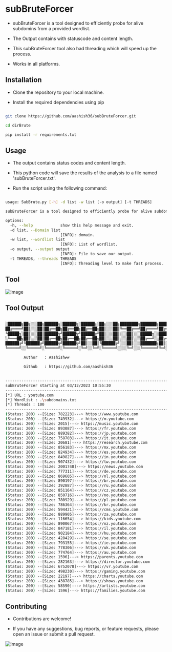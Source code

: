 # subBruteForcer

- subBruteForcer is a tool designed to efficiently probe for alive subdomins from a provided wordlist.

- The Output contains with statuscode and content length.

- This subBruteForcer tool also had threading which will speed up the process.
  
-  Works in all platforms.

## Installation

- Clone the repository to your local machine.
  
- Install the required dependencies using pip


```bash

git clone https://github.com/aashish36/subBruteForcer.git

cd dirBrute

pip install -r requirements.txt

```

## Usage

- The output contains status codes and content length.

- This python code will save the results of the analysis to a file named 'subBruteForcer.txt'.

- Run the script using the following command: 

``` bash

usage: SubBrute.py [-h] -d list -w list [-o output] [-t THREADS]

subBruteForcer is a tool designed to efficiently probe for alive subdomains from a provided wordlist.

options:
  -h, --help            show this help message and exit.
  -d list, --Domain list
                        [INFO]: domain.
  -w list, --wordlist list
                        [INFO]: List of wordlist.
  -o output, --output output
                        [INFO]: File to save our output.
  -t THREADS, --threads THREADS
                        [INFO]: Threading level to make fast process.

```

## Tool 

![image](https://github.com/aashishsec/subBruteForcer/assets/65489287/28d4d2ba-08bf-4943-9e81-0110e313f2c4)

## Tool Output

``` bash

░██████╗██╗░░░██╗██████╗░██████╗░██████╗░██╗░░░██╗████████╗███████╗███████╗░█████╗░██████╗░░█████╗░███████╗██████╗░
██╔════╝██║░░░██║██╔══██╗██╔══██╗██╔══██╗██║░░░██║╚══██╔══╝██╔════╝██╔════╝██╔══██╗██╔══██╗██╔══██╗██╔════╝██╔══██╗
╚█████╗░██║░░░██║██████╦╝██████╦╝██████╔╝██║░░░██║░░░██║░░░█████╗░░█████╗░░██║░░██║██████╔╝██║░░╚═╝█████╗░░██████╔╝
░╚═══██╗██║░░░██║██╔══██╗██╔══██╗██╔══██╗██║░░░██║░░░██║░░░██╔══╝░░██╔══╝░░██║░░██║██╔══██╗██║░░██╗██╔══╝░░██╔══██╗
██████╔╝╚██████╔╝██████╦╝██████╦╝██║░░██║╚██████╔╝░░░██║░░░███████╗██║░░░░░╚█████╔╝██║░░██║╚█████╔╝███████╗██║░░██║
╚═════╝░░╚═════╝░╚═════╝░╚═════╝░╚═╝░░╚═╝░╚═════╝░░░░╚═╝░░░╚══════╝╚═╝░░░░░░╚════╝░╚═╝░░╚═╝░╚════╝░╚══════╝╚═╝░░╚═╝
      
        Author   : Aashish💕💕  

        Github   : https://github.com/aashish36

      
--------------------------------------------------------------------------------
subBruteForcer starting at 03/12/2023 10:55:30
--------------------------------------------------------------------------------
[*] URL : youtube.com
[*] Wordlist : .\subdomains.txt
[*] Threads : 100
--------------------------------------------------------------------------------
(Status: 200) --[Size: 782223]---> https://www.youtube.com
(Status: 200) --[Size: 749932]---> https://m.youtube.com
(Status: 200) --[Size: 2015]---> https://music.youtube.com
(Status: 200) --[Size: 893087]---> https://fr.youtube.com
(Status: 200) --[Size: 889382]---> https://jp.youtube.com
(Status: 200) --[Size: 758703]---> https://it.youtube.com
(Status: 200) --[Size: 20681]---> https://research.youtube.com
(Status: 200) --[Size: 856183]---> https://mx.youtube.com
(Status: 200) --[Size: 824934]---> https://es.youtube.com
(Status: 200) --[Size: 849827]---> https://in.youtube.com
(Status: 200) --[Size: 907432]---> https://tw.youtube.com
(Status: 200) --[Size: 2001748]---> https://news.youtube.com
(Status: 200) --[Size: 777311]---> https://de.youtube.com
(Status: 200) --[Size: 869605]---> https://nl.youtube.com
(Status: 200) --[Size: 890197]---> https://br.youtube.com
(Status: 200) --[Size: 392887]---> https://ru.youtube.com
(Status: 200) --[Size: 851164]---> https://cz.youtube.com
(Status: 200) --[Size: 850716]---> https://no.youtube.com
(Status: 200) --[Size: 780929]---> https://pl.youtube.com
(Status: 200) --[Size: 786364]---> https://kr.youtube.com
(Status: 200) --[Size: 594421]---> https://cms.youtube.com
(Status: 200) --[Size: 889905]---> https://za.youtube.com
(Status: 200) --[Size: 116654]---> https://kids.youtube.com
(Status: 200) --[Size: 890067]---> https://nz.youtube.com
(Status: 200) --[Size: 847181]---> https://il.youtube.com
(Status: 200) --[Size: 902184]---> https://hu.youtube.com
(Status: 200) --[Size: 428429]---> https://se.youtube.com
(Status: 200) --[Size: 793155]---> https://ie.youtube.com
(Status: 200) --[Size: 778306]---> https://uk.youtube.com
(Status: 200) --[Size: 774764]---> https://au.youtube.com
(Status: 200) --[Size: 1596]---> https://parents.youtube.com
(Status: 200) --[Size: 282163]---> https://director.youtube.com
(Status: 200) --[Size: 6752078]---> https://vr.youtube.com
(Status: 200) --[Size: 498230]---> https://gaming.youtube.com
(Status: 200) --[Size: 22197]---> https://charts.youtube.com
(Status: 200) --[Size: 438785]---> https://shows.youtube.com
(Status: 200) --[Size: 58590]---> https://artists.youtube.com
(Status: 200) --[Size: 1596]---> https://families.youtube.com

```

## Contributing

- Contributions are welcome!
  
- If you have any suggestions, bug reports, or feature requests, please open an issue or submit a pull request.
  
![image](https://github.com/aashish36/JSScanner/assets/65489287/70f7e3a8-e95f-429b-9433-89087daad721)
